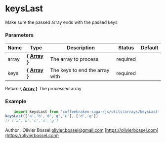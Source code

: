 # keysLast

Make sure the passed array ends with the passed keys


### Parameters
Name  |  Type  |  Description  |  Status  |  Default
------------  |  ------------  |  ------------  |  ------------  |  ------------
array  |  **{ [Array](https://developer.mozilla.org/fr/docs/Web/JavaScript/Reference/Objets_globaux/Array) }**  |  The array to process  |  required  |
keys  |  **{ [Array](https://developer.mozilla.org/fr/docs/Web/JavaScript/Reference/Objets_globaux/Array) }**  |  The keys to end the array with  |  required  |

Return **{ [Array](https://developer.mozilla.org/fr/docs/Web/JavaScript/Reference/Objets_globaux/Array) }** The processed array

### Example
```js
	import keysLast from 'coffeekraken-sugar/js/utils/arrays/keysLast'
keysLast(['a','b','d','g','c'], ['d','g'])
// ['a','b','c','d','g']
```
Author : Olivier Bossel [olivier.bossel@gmail.com](mailto:olivier.bossel@gmail.com) [https://olivierbossel.com](https://olivierbossel.com)